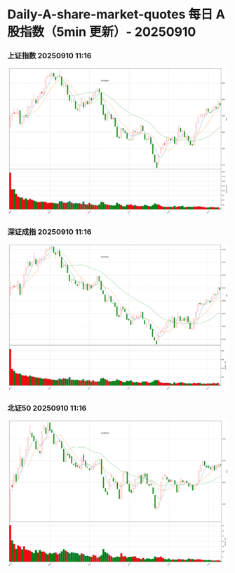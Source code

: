 
# Daily-A-share-market-quotes 每日 A 股指数（5min 更新）- 20250910

### 上证指数 20250910 11:16
![](./fig/2025/9/20250910-sh000001.png)

### 深证成指 20250910 11:16
![](./fig/2025/9/20250910-sz399001.png)

### 北证50 20250910 11:16
![](./fig/2025/9/20250910-bj899050.png)
